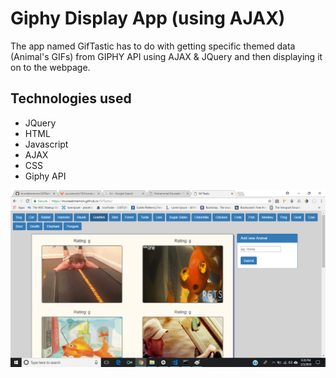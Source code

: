 # Giphy Display App (using AJAX)

The app named GifTastic has to do with getting specific themed data (Animal's GIFs) from GIPHY API using AJAX & JQuery and then displaying it on to the webpage.

## Technologies used
 - JQuery
 - HTML
 - Javascript
 - AJAX
 - CSS
 - Giphy API

![alt text](https://github.com/muneebmemon/Bootstrap-Portfolio/blob/master/assets/images/giftastic.png "Screenshot One")
